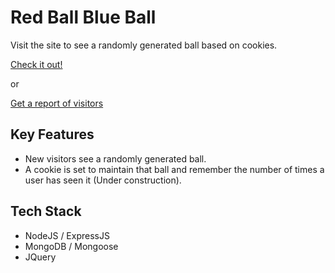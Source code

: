 # Red Ball Blue Ball

Visit the site to see a randomly generated ball based on cookies. 

[Check it out!](https://mighty-sea-91154.herokuapp.com/)

or

[Get a report of visitors](https://mighty-sea-91154.herokuapp.com/report)

## Key Features
- New visitors see a randomly generated ball.
- A cookie is set to maintain that ball and remember the number of times a user has seen it (Under construction).

## Tech Stack
- NodeJS / ExpressJS
- MongoDB / Mongoose
- JQuery
